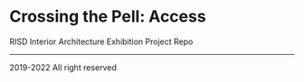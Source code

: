# Crossing the Pell: Access
<ln>RISD Interior Architecture Exhibition Project Repo<hr>
2019-2022 All right reserved
